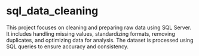 # sql_data_cleaning
This project focuses on cleaning and preparing raw data using SQL Server. It includes handling missing values, standardizing formats, removing duplicates, and optimizing data for analysis. The dataset is processed using SQL queries to ensure accuracy and consistency.

